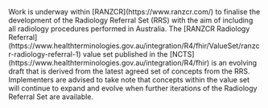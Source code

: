 <div class="stu-note" markdown="1">
Work is underway within [RANZCR](https://www.ranzcr.com/) to finalise the development of the Radiology Referral Set (RRS) with the aim of including all radiology procedures performed in Australia. The [RANZCR Radiology Referral](https://www.healthterminologies.gov.au/integration/R4/fhir/ValueSet/ranzcr-radiology-referral-1) value set published in the [NCTS](https://www.healthterminologies.gov.au/integration/R4/fhir) is an evolving draft that is derived from the latest agreed set of concepts from the RRS. Implementers are advised to take note that concepts within the value set will continue to expand and evolve when further iterations of the Radiology Referral Set are available.  
</div>